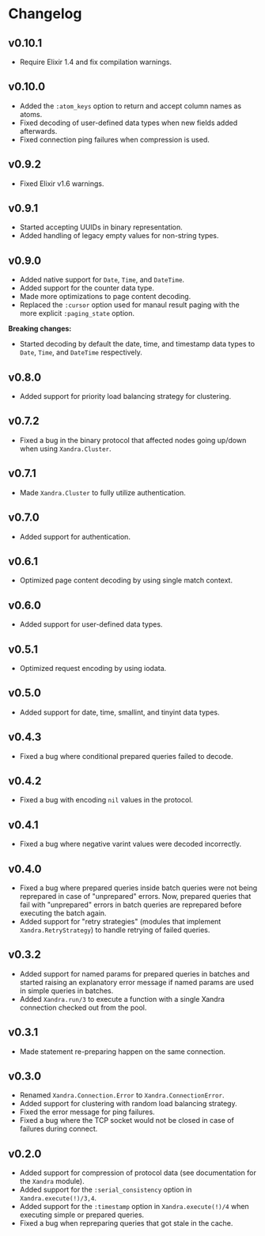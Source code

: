 # Changelog

## v0.10.1

* Require Elixir 1.4 and fix compilation warnings.

## v0.10.0

* Added the `:atom_keys` option to return and accept column names as atoms.
* Fixed decoding of user-defined data types when new fields added afterwards.
* Fixed connection ping failures when compression is used.

## v0.9.2

* Fixed Elixir v1.6 warnings.

## v0.9.1

* Started accepting UUIDs in binary representation.
* Added handling of legacy empty values for non-string types.

## v0.9.0

* Added native support for `Date`, `Time`, and `DateTime`.
* Added support for the counter data type.
* Made more optimizations to page content decoding.
* Replaced the `:cursor` option used for manaul result paging with the more explicit `:paging_state` option.

__Breaking changes:__

* Started decoding by default the date, time, and timestamp data types to `Date`, `Time`, and `DateTime` respectively.

## v0.8.0

* Added support for priority load balancing strategy for clustering.

## v0.7.2

* Fixed a bug in the binary protocol that affected nodes going up/down when using `Xandra.Cluster`.

## v0.7.1

* Made `Xandra.Cluster` to fully utilize authentication.

## v0.7.0

* Added support for authentication.

## v0.6.1

* Optimized page content decoding by using single match context.

## v0.6.0

* Added support for user-defined data types.

## v0.5.1

* Optimized request encoding by using iodata.

## v0.5.0

* Added support for date, time, smallint, and tinyint data types.

## v0.4.3

* Fixed a bug where conditional prepared queries failed to decode.

## v0.4.2

* Fixed a bug with encoding `nil` values in the protocol.

## v0.4.1

* Fixed a bug where negative varint values were decoded incorrectly.

## v0.4.0

* Fixed a bug where prepared queries inside batch queries were not being reprepared in case of "unprepared" errors. Now, prepared queries that fail with "unprepared" errors in batch queries are reprepared before executing the batch again.
* Added support for "retry strategies" (modules that implement `Xandra.RetryStrategy`) to handle retrying of failed queries.

## v0.3.2

* Added support for named params for prepared queries in batches and started raising an explanatory error message if named params are used in simple queries in batches.
* Added `Xandra.run/3` to execute a function with a single Xandra connection checked out from the pool.

## v0.3.1

* Made statement re-preparing happen on the same connection.

## v0.3.0

* Renamed `Xandra.Connection.Error` to `Xandra.ConnectionError`.
* Added support for clustering with random load balancing strategy.
* Fixed the error message for ping failures.
* Fixed a bug where the TCP socket would not be closed in case of failures during connect.

## v0.2.0

* Added support for compression of protocol data (see documentation for the `Xandra` module).
* Added support for the `:serial_consistency` option in `Xandra.execute(!)/3,4`.
* Added support for the `:timestamp` option in `Xandra.execute(!)/4` when executing simple or prepared queries.
* Fixed a bug when repreparing queries that got stale in the cache.
